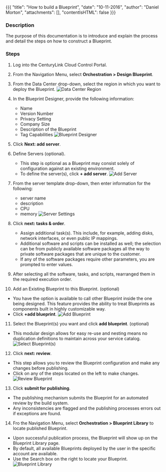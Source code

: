{{{
  "title": "How to build a Blueprint",
  "date": "10-11-2016",
  "author": "Daniel Morton",
  "attachments": [],
  "contentIsHTML": false
}}}

### Description
The purpose of this documentation is to introduce and explain the process and detail the steps on how to construct a Blueprint.

### Steps
1. Log into the CenturyLink Cloud Control Portal.

2. From the Navigation Menu, select **Orchestration > Design Blueprint**.

3. From the Data Center drop-down, select the region in which you want to deploy the Blueprint.
   ![Data Center Region](../images/how-to-build-1.png)

4. In the Blueprint Designer, provide the following information:
   * Name
   * Version Number
   * Privacy Setting
   * Company Size
   * Description of the Blueprint
   * Tag Capabilities
   ![Blueprint Designer](../images/how-to-build-2.png)

5. Click **Next: add server**.

6. Define Servers (optional).
   * This step is optional as a Blueprint may consist solely of configuration against an existing environment.
   * To define the server(s), click **+ add server**.
   ![Add Server](../images/how-to-build-3.png)

7. From the server template drop-down, then enter information for the following:
   * server name
   * description
   * CPU
   * memory
   ![Server Settings](../images/how-to-build-4.png)

8. Click **next: tasks & order**.
   * Assign additional task(s). This include, for example, adding disks, network interfaces, or even public IP mappings.
   * Additional software and scripts can be installed as well; the selection can be from publicly available software packages all the way to private software packages that are unique to the customer.
   * If any of the software packages require other parameters, you are prompted to enter values.

9. After selecting all the software, tasks, and scripts, rearranged them in the required execution order.

10. Add an Existing Blueprint to this Blueprint. (optional)
   * You have the option is available to call other Blueprint inside the one being designed. This feature provides the ability to treat Blueprints as components built in highly customizable way.
   * Click **+add blueprint**.
   ![Add Blueprint](../images/how-to-build-5.png)

11. Select the Blueprint(s) you want and click **add blueprint**. (optional)
   * This modular design allows for easy re-use and nesting means no duplication definitions to maintain across your service catalog.
   ![Select Blueprint(s)](../images/how-to-build-6.png)

12. Click **next: review**.
   * This step allows you to review the Blueprint configuration and make any changes before publishing.
   * Click on any of the steps located on the left to make changes.
   ![Review Blueprint](../images/how-to-build-7.png)

13. Click **submit for publishing**.
   * The publishing mechanism submits the Blueprint for an automated review by the build system.
   * Any inconsistencies are flagged and the publishing processes errors out if exceptions are found.

14. Fro the Navigation Menu, select **Orchestration > Blueprint Library** to locate published Blueprint.
   * Upon successful publication process, the Blueprint will show up on the Blueprint Library page.
   * By default, all available Blueprints deployed by the user in the specific account are available.
   * Use the Search box on the right to locate your Blueprint.
   ![Blueprint Library](../images/how-to-build-8.png)
